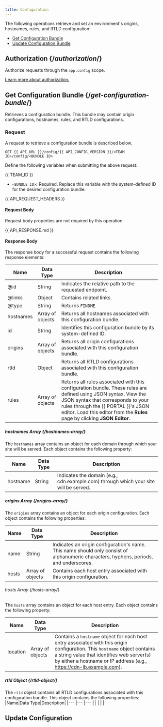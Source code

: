 ```yaml
---
title: Configuration
---
```


The following operations retrieve and set an environment's origins, hostnames, rules, and RTLD configuration:

-   [Get Configuration Bundle](#get-configuration-bundle)
-   [Update Configuration Bundle](#update-configuration-bundle)

## Authorization {/*authorization*/}

Authorize requests through the `app.config` scope.

[Learn more about authorization.](/guides/develop/rest_api/authentication)

## Get Configuration Bundle {/*get-configuration-bundle*/}

Retrieves a configuration bundle. This bundle may contain origin configurations, hostnames, rules, and RTLD configurations.

<h3>Request</h3>

A request to retrieve a configuration bundle is described below.

`GET {{ API_URL }}/config/{{ API_CONFIG_VERSION }}/<TEAM ID>/config/<BUNDLE ID>`

Define the following variables when submitting the above request:

{{ TEAM_ID }}
-   `<BUNDLE ID>`**:** Required. Replace this variable with the system-defined ID for the desired configuration bundle.
<!--
    <Callout type="tip">

      Use the [Get All Configuration Bundles operation](#get-all-configurations) to retrieve a list of configuration bundles and their system-defined IDs

	</Callout>
-->

{{ API_REQUEST_HEADERS }}

<h4>Request Body</h4>

Request body properties are not required by this operation.

{{ API_RESPONSE.md }}

<h4>Response Body</h4>

The response body for a successful request contains the following response elements:

| Name      | Data Type        | Description |
| --------- | ---------------- | ----------- |
| @id       | String           | Indicates the relative path to the requested endpoint. |
| @links    | Object           | Contains related links.            |
| @type     | String           | Returns `FINDME`. |
| hostnames | Array of objects | Returns all hostnames associated with this configuration bundle. |
| id        | String           | Identifies this configuration bundle by its system-defined ID.            |
| origins   | Array of objects | Returns all origin configurations associated with this configuration bundle.            |
| rtld      | Object           | Returns all RTLD configurations associated with this configuration bundle.            |
| rules     | Array of objects | Returns all rules associated with this configuration bundle. These rules are defined using JSON syntax. <Callout type="tip">View the JSON syntax that corresponds to your rules through the {{ PORTAL }}'s JSON editor. Load this editor from the **Rules** page by clicking **JSON Editor**. </Callout> |

##### hostnames Array {/*hostnames-array*/}

The `hostnames` array contains an object for each domain through which your site will be served. Each object contains the following property:

|Name|Data Type|Description|
|--- |--- |--- |
| hostname| String | Indicates the domain (e.g., cdn.example.com) through which your site will be served. |

##### origins Array {/*origins-array*/}

The `origins` array contains an object for each origin configuration. Each object contains the following properties:

|Name|Data Type|Description|
|--- |--- |--- |
| name | String| Indicates an origin configuration's name. This name should only consist of alphanumeric characters, hyphens, periods, and underscores.|
| hosts | Array of objects | Contains each host entry associated with this origin configuration.|

###### hosts Array {/*hosts-array*/}

The `hosts` array contains an object for each host entry. Each object contains the following property:

|Name|Data Type|Description|
|--- |--- |--- |
| location | Array of objects | Contains a `hostname` object for each host entry associated with this origin configuration. This `hostname` object contains a string value that identifies web server(s) by either a hostname or IP address (e.g., https://cdn-lb.example.com). |

##### rtld Object {/*rtld-object*/}

The `rtld` object contains all RTLD configurations associated with this configuration bundle. This object contains the following properties:
|Name|Data Type|Description|
|--- |--- |--- |
| | | |



## Update Configuration

